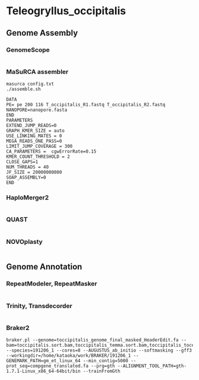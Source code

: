 # Teleogryllus_occipitalis

## Genome Assembly


### GenomeScope
```

```

### MaSuRCA assembler
```
masurca config.txt
./assemble.sh
```

```
DATA
PE= pe 200 116 T_occipitalis_R1.fastq T_occipitalis_R2.fastq
NANOPORE=nanopore.fasta
END
PARAMETERS
EXTEND_JUMP_READS=0
GRAPH_KMER_SIZE = auto
USE_LINKING_MATES = 0
MEGA_READS_ONE_PASS=0
LIMIT_JUMP_COVERAGE = 300
CA_PARAMETERS =  cgwErrorRate=0.15
KMER_COUNT_THRESHOLD = 2
CLOSE_GAPS=1
NUM_THREADS = 40
JF_SIZE = 20000000000
SOAP_ASSEMBLY=0
END
```
### HaploMerger2
```

```

### QUAST
```

```
### NOVOplasty
```

```
## Genome Annotation

### RepeatModeler, RepeatMasker
```

```
### Trinity, Transdecorder
```

```

### Braker2
```
braker.pl --genome=toccipitalis_genome_final_masked_HeaderEdit.fa --bam=toccipitalis.sort.bam,toccipitalis_temma.sort.bam,toccipitalis_toceanicus.sort.bam --species=191206_1 --cores=8 --AUGUSTUS_ab_initio --softmasking --gff3 --workingdir=/home/kataoka/work/BRAKER/191206_1 --GENEMARK_PATH=gm_et_linux_64 --min_contig=5000 --prot_seq=compgene_translated.fa --prg=gth --ALIGNMENT_TOOL_PATH=gth-1.7.1-Linux_x86_64-64bit/bin --trainFromGth
```
